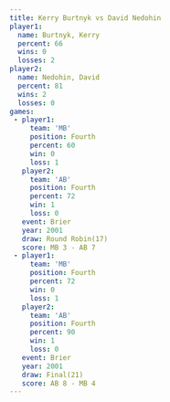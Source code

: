 ```yaml
---
title: Kerry Burtnyk vs David Nedohin
player1:              
  name: Burtnyk, Kerry
  percent: 66         
  wins: 0             
  losses: 2           
player2:              
  name: Nedohin, David
  percent: 81         
  wins: 2             
  losses: 0           
games:
 - player1:          
     team: 'MB'      
     position: Fourth
     percent: 60     
     win: 0          
     loss: 1         
   player2:          
     team: 'AB'      
     position: Fourth
     percent: 72     
     win: 1          
     loss: 0         
   event: Brier         
   year: 2001           
   draw: Round Robin(17)
   score: MB 3 - AB 7   
 - player1:          
     team: 'MB'      
     position: Fourth
     percent: 72     
     win: 0          
     loss: 1         
   player2:          
     team: 'AB'      
     position: Fourth
     percent: 90     
     win: 1          
     loss: 0         
   event: Brier      
   year: 2001        
   draw: Final(21)   
   score: AB 8 - MB 4
---
```

